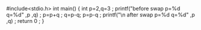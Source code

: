 #include<stdio.h>
int main()
{
int p=2,q=3 ;
printf("before swap p=%d q=%d" ,p ,q) ;
p=p+q ;
q=p-q;
p=p-q ;
printf("\n after swap p=%d q=%d" ,p ,q) ;
return 0 ;
}
